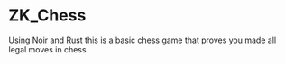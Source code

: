 # ZK_Chess
Using Noir and Rust this is a basic chess game that proves you made all legal moves in chess
